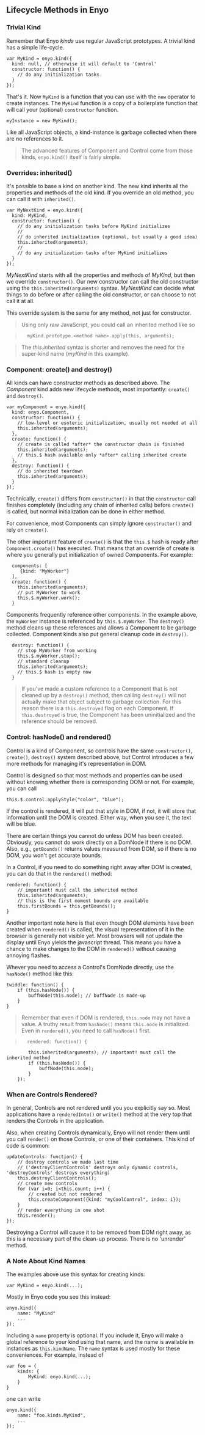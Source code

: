 ## Lifecycle Methods in Enyo

### Trivial Kind

Remember that Enyo _kinds_ use regular JavaScript prototypes. A trivial kind has a simple life-cycle.

	var MyKind = enyo.kind({
	  kind: null, // otherwise it will default to 'Control'
	  constructor: function() {
		// do any initialization tasks
	  }
	});

That's it. Now `MyKind` is a function that you can use with the `new` operator to create instances. The `MyKind` function is a copy of a boilerplate function that will call your (optional) `constructor` function.

	myInstance = new MyKind();

Like all JavaScript objects, a kind-instance is garbage collected when there are no references to it. 

> The advanced features of Component and Control come from those kinds, `enyo.kind()` itself is fairly simple.

### Overrides: inherited()

It's possible to base a kind on another kind. The new kind inherits all the properties and methods of the old kind. If you override an old method, you can call it with `inherited()`.

	var MyNextKind = enyo.kind({
	  kind: MyKind,
	  constructor: function() {
		// do any initialization tasks before MyKind initializes
		//
		// do inherited initialization (optional, but usually a good idea)
		this.inherited(arguments);
		//
		// do any initialization tasks after MyKind initializes
	  }
	});

_MyNextKind_ starts with all the properties and methods of _MyKind_, but then we override `constructor()`. Our new constructor can call the old constructor using the `this.inherited(arguments)` syntax. _MyNextKind_ can decide what things to do before or after calling the old constructor, or can choose to not call it at all.

This override system is the same for any method, not just for constructor.

> Using only raw JavaScript, you could call an inherited method like so

>		myKind.prototype.<method name>.apply(this, arguments);

> The _this.inherited_ syntax is shorter and removes the need for the super-kind name (_myKind_ in this example).

### Component: create() and destroy()

All kinds can have constructor methods as described above. The _Component_ kind adds new lifecycle methods, most importantly: `create()` and `destroy()`.

	var myComponent = enyo.kind({
	  kind: enyo.Component,
	  constructor: function() {
		// low-level or esoteric initialization, usually not needed at all
		this.inherited(arguments);
	  },
	  create: function() {
		// create is called *after* the constructor chain is finished
		this.inherited(arguments);
		// this.$ hash available only *after* calling inherited create
	  },
	  destroy: function() {
		// do inherited teardown
		this.inherited(arguments);
	  }
	});

Technically, `create()` differs from `constructor()` in that the `constructor` call finishes completely (including any chain of inherited calls) before `create()` is called, but normal initialization can be done in either method. 

For convenience, most Components can simply ignore `constructor()` and rely on `create()`.

The other important feature of `create()` is that the `this.$` hash is ready after `Component.create()` has executed. That means that an override of create is where you generally put initialization of owned Components. For example:

	  components: [
         {kind: "MyWorker"}
      ],
	  create: function() {
		this.inherited(arguments);
        // put MyWorker to work
        this.$.myWorker.work();
	  }

Components frequently reference other components. In the example above, the `myWorker` instance is referenced by `this.$.myWorker`. The `destroy()` method cleans up these references and allows a Component to be garbage collected.  Component kinds also put general cleanup code in `destroy()`.

	  destroy: function() {
        // stop MyWorker from working
        this.$.myWorker.stop();
        // standard cleanup
		this.inherited(arguments);
        // this.$ hash is empty now
	  }

> If you've made a custom reference to a Component that is not cleaned up by a `destroy()` method, then calling `destroy()` will not actually make that object subject to garbage collection. For this reason there is a `this.destroyed` flag on each Component. If `this.destroyed` is true, the Component has been uninitialized and the reference should be removed.

### Control: hasNode() and rendered()

Control is a kind of Component, so controls have the same `constructor()`, `create()`, `destroy()` system described above, but Control introduces a few more methods for managing it's representation in DOM. 

Control is designed so that most methods and properties can be used without knowing whether there is corresponding DOM or not. For example, you can call

	this.$.control.applyStyle("color", "blue");

If the control is rendered, it will put that style in DOM, if not, it will store that information until the DOM is created. Either way, when you see it, the text will be blue.

There are certain things you cannot do unless DOM has been created. Obviously, you cannot do work directly on a DomNode if there is no DOM. Also, e.g., `getBounds()` returns values measured from DOM, so if there is no DOM, you won't get accurate bounds.

In a Control, if you need to do something right away after DOM is created, you can do that in the `rendered()` method:

	rendered: function() {
        // important! must call the inherited method
		this.inherited(arguments);	
        // this is the first moment bounds are available
        this.firstBounds = this.getBounds();
	}


Another important note here is that even though DOM elements have been created when `rendered()` is called, the visual representation of it in the browser is generally not visible yet. Most browsers will not update the display until Enyo yields the javascript thread. This means you have a chance to make changes to the DOM in `rendered()` without causing annoying flashes.

Whever you need to access a Control's DomNode directly, use the `hasNode()` method like this:

    twiddle: function() {
		if (this.hasNode()) {
			buffNode(this.node); // buffNode is made-up
		}
    }

> Remember that even if DOM is rendered, `this.node` may not have a value. A truthy result from `hasNode()` means `this.node` is initialized. Even in `rendered()`, you need to call `hasNode()` first.

>		rendered: function() {
			this.inherited(arguments); // important! must call the inherited method
			if (this.hasNode()) {
				buffNode(this.node);
			}
		});	

### When are Controls Rendered?

In general, Controls are not rendered until you you explicitly say so. Most applications have a `renderedInto()` or `write()` method at the very top that renders the Controls in the application.

Also, when creating Controls dynamically, Enyo will not render them until you call `render()` on those Controls, or one of their containers. This kind of code is common:

	updateControls: function() {
		// destroy controls we made last time 
		// ('destroyClientControls' destroys only dynamic controls, 'destroyControls' destroys everything)
		this.destroyClientControls(); 
		// create new controls
  		for (var i=0; i<this.count; i++) {
			// created but not rendered
			this.createComponent({kind: "myCoolControl", index: i});
 		}
		// render everything in one shot
		this.render();
	});

Destroying a Control will cause it to be removed from DOM right away, as this is a necessary part of the clean-up process. There is no 'unrender' method.

### A Note About Kind Names

The examples above use this syntax for creating kinds:

	var MyKind = enyo.kind(...);

Mostly in Enyo code you see this instead:

	enyo.kind({
		name: "MyKind"
		...
	});

Including a `name` property is optional. If you include it, Enyo will make a global reference to your kind using that name, and the name is available in instances as `this.kindName`. The `name` syntax is used mostly for these conveniences. For example, instead of

	var foo = {
		kinds: {
			MyKind: enyo.kind(...);		
		}
	}

one can write

	enyo.kind({
		name: "foo.kinds.MyKind",
		...
	});
